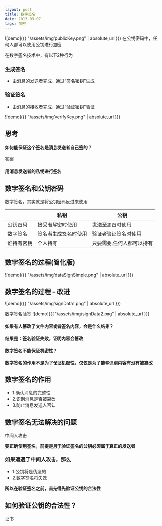 ```yaml
---
layout: post
title: 数字签名
date: 2013-03-07
tags: 加密
---
```



![demo]({{ "/assets/img/publicKey.png" | absolute_url }})
在公钥密码中，任何人都可以使用公钥进行加密


在数字签名技术中，有以下2种行为
### 生成签名
- 由消息的发送者完成，通过“签名密钥”生成

### 验证签名
- 由消息的接收者完成，通过“验证密钥”验证

![demo]({{ "/assets/img/verifyKey.png" | absolute_url }})


## 思考
#### 如何能保证这个签名是消息发送者自己签的？
答案
#### 用消息发送者的私钥进行签名




## 数字签名和公钥密码
数字签名，其实就是将公钥密码反过来使用

|   | 私钥 |   公钥 | 
| ---- | ---- | ---- |
|公钥密码 | 接受者解密时使用 | 发送至加密时使用 |
|数字签名 | 签名者生成签名时使用 | 验证者验证签名时使用 |
|谁持有密钥 | 个人持有 | 只要需要,任何人都可以持有 |


## 数字签名的过程(简化版)
![demo]({{ "/assets/img/dataSignSimple.png" | absolute_url }})


## 数字签名的过程 – 改进

![demo]({{ "/assets/img/signData1.png" | absolute_url }})

数字签名验签
![demo]({{ "/assets/img/signData2.png" | absolute_url }})


#### 如果有人篡改了文件内容或者签名内容，会是什么结果？
**结果是：签名验证失败，证明内容会篡改**

#### 数字签名不能保证机密性？
**数字签名的作用不是为了保证机密性，仅仅是为了能够识别内容有没有被篡改**

## 数字签名的作用
- 1.确认消息的完整性
- 2.识别消息是否被篡改
- 3.防止消息发送人否认


## 数字签名无法解决的问题
中间人攻击

**要正确使用签名，前提是用于验证签名的公钥必须属于真正的发送者**

### 如果遭遇了中间人攻击，那么
- 1.公钥将是伪造的
- 2.数字签名将失效

**所以在验证签名之前，首先得先验证公钥的合法性**

## 如何验证公钥的合法性？
证书

